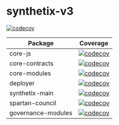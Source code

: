 # synthetix-v3

[![codecov](https://codecov.io/gh/Synthetixio/synthetix-v3/branch/main/graph/badge.svg)](https://codecov.io/gh/Synthetixio/synthetix-v3)

| Package            | Coverage                                                                                                                                                         |
| ------------------ | ---------------------------------------------------------------------------------------------------------------------------------------------------------------- |
| core-js            | [![codecov](https://codecov.io/gh/Synthetixio/synthetix-v3/branch/main/graph/badge.svg?flag=core-js)](https://codecov.io/gh/Synthetixio/synthetix-v3)            |
| core-contracts     | [![codecov](https://codecov.io/gh/Synthetixio/synthetix-v3/branch/main/graph/badge.svg?flag=core-contracts)](https://codecov.io/gh/Synthetixio/synthetix-v3)     |
| core-modules       | [![codecov](https://codecov.io/gh/Synthetixio/synthetix-v3/branch/main/graph/badge.svg?flag=core-modules)](https://codecov.io/gh/Synthetixio/synthetix-v3)       |
| deployer           | [![codecov](https://codecov.io/gh/Synthetixio/synthetix-v3/branch/main/graph/badge.svg?flag=deployer)](https://codecov.io/gh/Synthetixio/synthetix-v3)           |
| synthetix-main     | [![codecov](https://codecov.io/gh/Synthetixio/synthetix-v3/branch/main/graph/badge.svg?flag=synthetix-main)](https://codecov.io/gh/Synthetixio/synthetix-v3)     |
| spartan-council    | [![codecov](https://codecov.io/gh/Synthetixio/synthetix-v3/branch/main/graph/badge.svg?flag=spartan-council)](https://codecov.io/gh/Synthetixio/synthetix-v3)    |
| governance-modules | [![codecov](https://codecov.io/gh/Synthetixio/synthetix-v3/branch/main/graph/badge.svg?flag=governance-modules)](https://codecov.io/gh/Synthetixio/synthetix-v3) |
